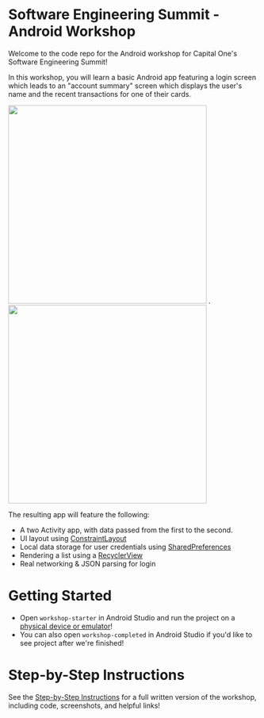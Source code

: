 # Software Engineering Summit - Android Workshop
Welcome to the code repo for the Android workshop for Capital One's Software Engineering Summit!

In this workshop, you will learn a basic Android app featuring a login screen which
leads to an "account summary" screen which displays the user's name and the recent transactions
for one of their cards.

<img src="screenshots/login.png" width="400"> . <img src="screenshots/summary.png" width="400">

The resulting app will feature the following:
- A two Activity app, with data passed from the first to the second.
- UI layout using [ConstraintLayout](https://developer.android.com/training/constraint-layout/)
- Local data storage for user credentials using [SharedPreferences](https://developer.android.com/reference/android/content/SharedPreferences)
- Rendering a list using a [RecyclerView](https://developer.android.com/guide/topics/ui/layout/recyclerview)
- Real networking & JSON parsing for login

# Getting Started
- Open `workshop-starter` in Android Studio and run the project on a [physical device or emulator](https://developer.android.com/training/basics/firstapp/running-app)!
- You can also open `workshop-completed` in Android Studio if you'd like to see project after we're finished!

# Step-by-Step Instructions
See the [Step-by-Step Instructions](instructions/README.md) for a full written version of the workshop, including code, screenshots, and helpful links!
